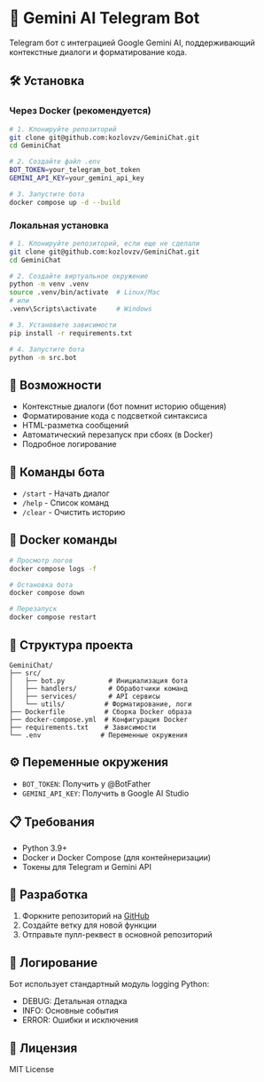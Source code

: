 # 🤖 Gemini AI Telegram Bot

Telegram бот с интеграцией Google Gemini AI, поддерживающий контекстные диалоги и форматирование кода.

## 🛠 Установка

### Через Docker (рекомендуется)
```bash
# 1. Клонируйте репозиторий
git clone git@github.com:kozlovzv/GeminiChat.git
cd GeminiChat

# 2. Создайте файл .env
BOT_TOKEN=your_telegram_bot_token
GEMINI_API_KEY=your_gemini_api_key

# 3. Запустите бота
docker compose up -d --build
```

### Локальная установка
```bash
# 1. Клонируйте репозиторий, если еще не сделали
git clone git@github.com:kozlovzv/GeminiChat.git
cd GeminiChat

# 2. Создайте виртуальное окружение
python -m venv .venv
source .venv/bin/activate  # Linux/Mac
# или
.venv\Scripts\activate     # Windows

# 3. Установите зависимости
pip install -r requirements.txt

# 4. Запустите бота
python -m src.bot
```

## 🚀 Возможности

- Контекстные диалоги (бот помнит историю общения)
- Форматирование кода с подсветкой синтаксиса
- HTML-разметка сообщений
- Автоматический перезапуск при сбоях (в Docker)
- Подробное логирование

## 🎯 Команды бота

- `/start` - Начать диалог
- `/help` - Список команд
- `/clear` - Очистить историю

## 🐳 Docker команды

```bash
# Просмотр логов
docker compose logs -f

# Остановка бота
docker compose down

# Перезапуск
docker compose restart
```

## 📁 Структура проекта
```
GeminiChat/
├── src/
│   ├── bot.py           # Инициализация бота
│   ├── handlers/        # Обработчики команд
│   ├── services/        # API сервисы
│   └── utils/          # Форматирование, логи
├── Dockerfile          # Сборка Docker образа
├── docker-compose.yml  # Конфигурация Docker
├── requirements.txt    # Зависимости
└── .env               # Переменные окружения
```

## ⚙️ Переменные окружения

- `BOT_TOKEN`: Получить у @BotFather
- `GEMINI_API_KEY`: Получить в Google AI Studio

## 📋 Требования

- Python 3.9+
- Docker и Docker Compose (для контейнеризации)
- Токены для Telegram и Gemini API

## 🤝 Разработка

1. Форкните репозиторий на [GitHub](https://github.com/kozlovzv/GeminiChat)
2. Создайте ветку для новой функции
3. Отправьте пулл-реквест в основной репозиторий

## 📝 Логирование

Бот использует стандартный модуль logging Python:
- DEBUG: Детальная отладка
- INFO: Основные события
- ERROR: Ошибки и исключения

## 📄 Лицензия

MIT License
